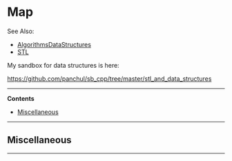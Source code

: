 # Map

See Also:

 - [AlgorithmsDataStructures](AlgorithmsDataStructures.md)
 - [STL](STL.md)
 
My sandbox for data structures is here:

https://github.com/panchul/sb_cpp/tree/master/stl_and_data_structures
  
---

**Contents**

- [Miscellaneous](Map.md#miscellaneous)

---

## Miscellaneous

---
  